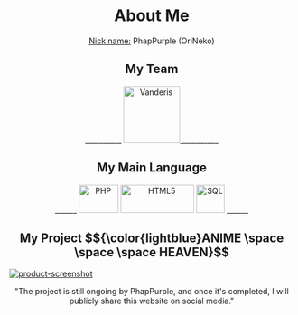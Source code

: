 <h1 align="center">About Me</h1>
<p align="center"><ins>Nick name:</ins> PhapPurple (OriNeko)</p>

<p align="center">
</p>
<h2 align="center">My Team</h2>
<div align="center">
  __________
  <a href="https://github.com/taitran8512">
    <img src="https://avatars.githubusercontent.com/u/135496595?s=400&u=430af9d0b49b57a2d5458184403b31080d7c430e&v=4" alt="Vanderis" width="100px"/>
  </a>
  __________
</div>

<h2 align="center">My Main Language</h2>
<div align="center">
  ______
  <img src="https://brandslogos.com/wp-content/uploads/thumbs/php-logo-vector.svg" alt="PHP" width="70px" height="50px"/>
  <img src="https://clipart.info/images/ccovers/1499794874html5-js-css3-logo-png.png" alt="HTML5" width="130px" height="50px"/>
  <img src="https://png.pngtree.com/png-clipart/20190630/original/pngtree-sql-file-document-icon-png-image_4179445.jpg" alt="SQL" width="50px" height="50px"/>
  ______
</div>


</a>

<h2 align="center">My Project $${\color{lightblue}ANIME \space \space \space  HEAVEN}$$</h2>

[![product-screenshot]](https://example.com)

<p align="center">"The project is still ongoing by PhapPurple, and once it's completed, I will publicly share this website on social media."</p>

[product-screenshot]: images/screenshot.png

